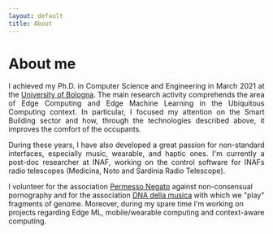 ```yaml
---
layout: default
title: About
---
```

# About me

<p style="text-align: justify;"> I achieved my Ph.D. in Computer Science and Engineering in March 2021 at the <a href="https://disi.unibo.it/" target="_blank">University of Bologna</a>. The main research activity comprehends the area of Edge Computing and Edge Machine Learning in the Ubiquitous Computing context. In particular, I focused my attention on the Smart Building sector and how, through the technologies described above, it improves the comfort of the occupants.

</p>
<p style="text-align: justify;">
During these years, I have also developed a great passion for non-standard interfaces, especially music, wearable, and haptic ones. I'm currently a post-doc researcher at INAF, working on the control software for INAFs radio telescopes (Medicina, Noto and Sardinia Radio Telescope). 
</p>

<p>
I volunteer for the association <a href="https://www.permessonegato.it/" target="_blank">Permesso Negato</a> against non-consensual pornography and for the association <a href="https://www.dnadellamusica.com/">DNA della musica</a> with which we "play" fragments of genome. Moreover, during my spare time I'm working on projects regarding Edge ML, mobile/wearable computing and context-aware computing. 
</p>

<p style="text-align: justify;"> </p>
